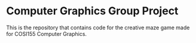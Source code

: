 # Computer Graphics Group Project

This is the repository that contains code for the creative maze game made for COSI155 Computer Graphics.
